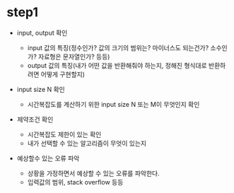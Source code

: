 # step1

- input, output 확인
  - input 값의 특징(정수인가? 값의 크기의 범위는? 마이너스도 되는건가? 소수인가? 자료형은 문자열인가? 등등)
  - output 값의 특징(내가 어떤 값을 반환해줘야 하는지, 정해진 형식대로 반환하려면 어떻게 구현할지)

- input size N 확인
  - 시간복잡도를 계산하기 위한 input size N 또는 M이 무엇인지 확인

- 제약조건 확인
  - 시간복잡도 제한이 있는 확인
  - 내가 선택할 수 있는 알고리즘이 무엇이 있는지

- 예상할수 있는 오류 파악
  - 상황을 가정하면서 예상할 수 있는 오류를 파악한다.
  - 입력값의 범위, stack overflow 등등